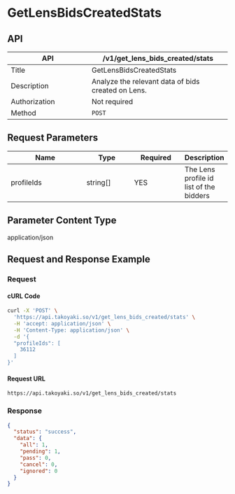 # GetLensBidsCreatedStats

## API

<table><thead><tr><th width="169">API</th><th>/v1/get_lens_bids_created/stats</th></tr></thead><tbody><tr><td>Title</td><td>GetLensBidsCreatedStats</td></tr><tr><td>Description</td><td>Analyze the relevant data of bids created on Lens.</td></tr><tr><td>Authorization</td><td>Not required</td></tr><tr><td>Method</td><td><code>POST</code></td></tr></tbody></table>

## Request Parameters

<table><thead><tr><th width="176">Name</th><th width="101">Type</th><th width="106">Required</th><th>Description</th></tr></thead><tbody><tr><td>profileIds</td><td>string[]</td><td>YES</td><td>The Lens profile id list of the bidders</td></tr></tbody></table>

## Parameter Content Type

application/json

## Request and Response Example

### Request

#### cURL Code

```bash
curl -X 'POST' \
  'https://api.takoyaki.so/v1/get_lens_bids_created/stats' \
  -H 'accept: application/json' \
  -H 'Content-Type: application/json' \
  -d '{
  "profileIds": [
    36112
  ]
}'
```

#### Request URL

`https://api.takoyaki.so/v1/get_lens_bids_created/stats`

### Response

```json
{
  "status": "success",
  "data": {
    "all": 1,
    "pending": 1,
    "pass": 0,
    "cancel": 0,
    "ignored": 0
  }
}
```
